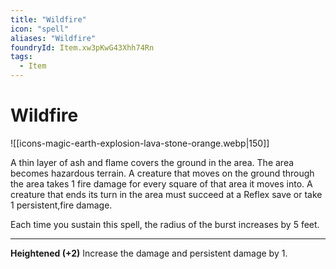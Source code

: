 ```yaml
---
title: "Wildfire"
icon: "spell"
aliases: "Wildfire"
foundryId: Item.xw3pKwG43Xhh74Rn
tags:
  - Item
---
```


# Wildfire
![[icons-magic-earth-explosion-lava-stone-orange.webp|150]]

A thin layer of ash and flame covers the ground in the area. The area becomes hazardous terrain. A creature that moves on the ground through the area takes 1 fire damage for every square of that area it moves into. A creature that ends its turn in the area must succeed at a Reflex save or take 1 persistent,fire damage.

Each time you sustain this spell, the radius of the burst increases by 5 feet.

* * *

**Heightened (+2)** Increase the damage and persistent damage by 1.

